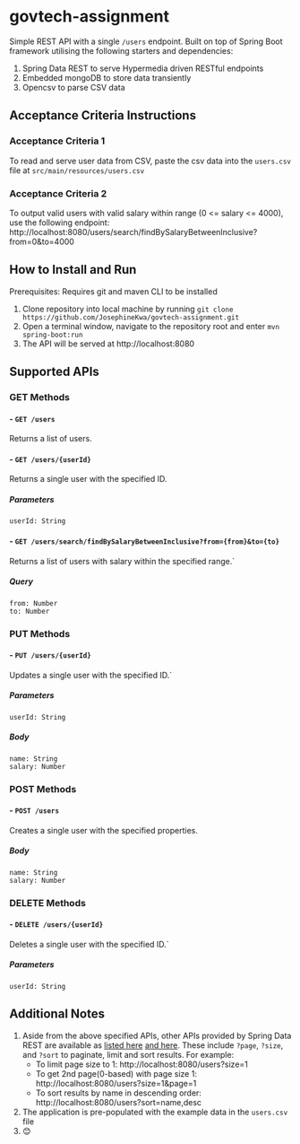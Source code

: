 # govtech-assignment

Simple REST API with a single `/users` endpoint. Built on top of Spring Boot framework utilising the following starters and dependencies:
1. Spring Data REST to serve Hypermedia driven RESTful endpoints
2. Embedded mongoDB to store data transiently
3. Opencsv to parse CSV data

## Acceptance Criteria Instructions
### Acceptance Criteria 1
To read and serve user data from CSV, paste the csv data into the `users.csv` file at `src/main/resources/users.csv`
### Acceptance Criteria 2
To output valid users with valid salary within range (0 <= salary <= 4000), use the following endpoint:
http://localhost:8080/users/search/findBySalaryBetweenInclusive?from=0&to=4000

## How to Install and Run
Prerequisites: Requires git and maven CLI to be installed
1. Clone repository into local machine by running `git clone https://github.com/JosephineKwa/govtech-assignment.git`
2. Open a terminal window, navigate to the repository root and enter `mvn spring-boot:run`
3. The API will be served at http://localhost:8080

## Supported APIs
### GET Methods
#### - `GET /users`
Returns a list of users.

#### - `GET /users/{userId}`
Returns a single user with the specified ID.
##### Parameters
```
userId: String
```
#### - `GET /users/search/findBySalaryBetweenInclusive?from={from}&to={to}`
Returns a list of users with salary within the specified range.`
##### Query
```
from: Number
to: Number
```
### PUT Methods
#### - `PUT /users/{userId}`
Updates a single user with the specified ID.`
##### Parameters
```
userId: String
```
##### Body
```
name: String
salary: Number
```
### POST Methods
#### - `POST /users`
Creates a single user with the specified properties.
##### Body
```
name: String
salary: Number
```
### DELETE Methods
#### - `DELETE /users/{userId}`
Deletes a single user with the specified ID.`
##### Parameters
```
userId: String
```
## Additional Notes
1. Aside from the above specified APIs, other APIs provided by Spring Data REST are available
 as [listed here](https://docs.spring.io/spring-data/rest/docs/current/reference/html/#repository-resources)
 [and here](https://docs.spring.io/spring-data/rest/docs/current/reference/html/#paging-and-sorting).
 These include `?page`, `?size`, and `?sort` to paginate, limit and sort results. For example:
   - To limit page size to 1: http://localhost:8080/users?size=1
   - To get 2nd page(0-based) with page size 1: http://localhost:8080/users?size=1&page=1
   - To sort results by name in descending order: http://localhost:8080/users?sort=name,desc
2. The application is pre-populated with the example data in the `users.csv` file
3. 😊
